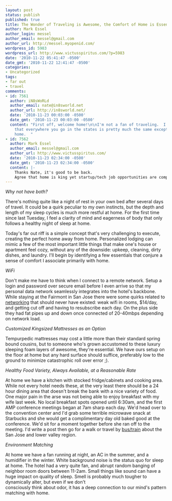 ```yaml
---
layout: post
status: publish
published: true
title: The Wonder of Traveling is Awesome, the Comfort of Home is Essential
author: Mark Essel
author_login: messel
author_email: messel@gmail.com
author_url: http://messel.myopenid.com/
wordpress_id: 5983
wordpress_url: http://www.victusspiritus.com/?p=5983
date: '2010-11-22 05:41:47 -0500'
date_gmt: '2010-11-22 12:41:47 -0500'
categories:
- Uncategorized
tags:
- far out
- travel
comments:
- id: 7561
  author: iN8sWoRLd
  author_email: nate@in8sworld.net
  author_url: http://in8sworld.net/
  date: '2010-11-23 00:03:00 -0500'
  date_gmt: '2010-11-23 00:03:00 -0500'
  content: "First off, welcome home!\n\nI'm not a fan of traveling.  I'm a firm believer
    that everywhere you go in the states is pretty much the same except for one place:
    home.  "
- id: 7562
  author: Mark Essel
  author_email: messel@gmail.com
  author_url: http://www.victusspiritus.com/
  date: '2010-11-23 02:34:00 -0500'
  date_gmt: '2010-11-23 02:34:00 -0500'
  content: |-
    Thanks Nate, it's good to be back.
    Agree that home is king yet startup/tech job opportunities are compelling attractions in Silicon Valley, Boulder, and NYC compared to where we live.
---
```

<p><a href="{{ site.url }}/assets/2010/11/20101122-075023.jpg"><img src="{{ site.url }}/assets/2010/11/20101122-075023.jpg" alt="" class="alignnone size-full" /></a><br />
<I>Why not have both?</I></p>
<p>There's nothing quite like a night of rest in your own bed after several days of travel. It could be a quirk peculiar to my own instincts, but the depth and length of my sleep cycles is much more restful at home. For the first time since last Tuesday, I feel a clarity of mind and eagerness of body that only follows a healthy night of sleep at home.</p>
<p>Today's far out riff is a simple concept that's very challenging to execute, creating the perfect home away from home. Personalized lodging can mimic a few of the most important little things that make one's house or apartment feel cozy, without any of the downside: upkeep, cleaning, dirty dishes, and laundry. I'll begin by identifying a few essentials that conjure a sense of comfort I associate primarily with home.</p>
<p><I>WiFi</I></p>
<p>Don't make me have to think when I connect to a remote network. Setup a login and password over secure email before I even arrive so that my personal data network seamlessly integrates into the hotel's backbone. While staying at the Fairmont in San Jose there were some quirks related to <a href="http://victusfate.github.io/victusspiritus/uncategorized/2010/11/18/net-fluctuations-in-san-jose-64kbps-to-23mbps/">networking</a> that should never have existed: weak wifi in rooms, $14/day, and getting cut off and having to resubscribe each day. On the plus side they had fat pipes up and down once connected of 20-40mbps depending on network load.</p>
<p><I>Customized Kingsized Mattresses as an Option</I></p>
<p>Tempurpedic mattresses may cost a little more than their standard spring bound cousins, but to someone who's grown accustomed to these luxury sleeping foam layers of awesome, they're essential. We have ours setup on the floor at home but any hard surface should suffice, preferably low to the ground to minimize catastrophic roll over error ;).</p>
<p><I>Healthy Food Variety, Always Available, at a Reasonable Rate</I></p>
<p>At home we have a kitchen with stocked fridge/cabinets and cooking area. While not every hotel needs these, at the very least there should be a 24 hour dining area that doesn't break the bank with a nice variety of food. One major pain in the arse was not being able to enjoy breakfast with my wife last week. No local breakfast spots opened until 6:30am, and the first AMP conference meetings began at 7am sharp each day. We'd head over to the convention center and I'd grab some terrible microwave snack at Starbucks and she would get a complimentary day old baked good at the conference. We'd sit for a moment together before she ran off to the meeting. I'd write a post then go for a walk or travel by <a href="http://victusfate.github.io/victusspiritus/uncategorized/2010/11/21/wrapping-up-the-silicon-valley-tour/">bus/train</a> about the San Jose and lower valley region.</p>
<p><I>Environment Matching</I></p>
<p>At home we have a fan running at night, an AC in the summer, and a humidifier in the winter. White background noise is the status quo for sleep at home. The hotel had a very quite fan, and abrupt random banging of neighbor room doors between 11-2am. Small things like sound can have a huge impact on quality of sleep. Smell is probably much tougher to dynamically alter, but even if we don't<br />
consciously think about odor, it has a deep connection to our mind's pattern matching with home.</p>
